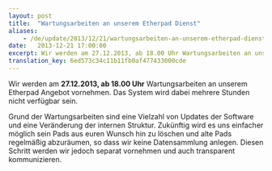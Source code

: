 ```yaml
---
layout: post
title:  "Wartungsarbeiten an unserem Etherpad Dienst"
aliases:
    - /de/update/2013/12/21/wartungsarbeiten-an-unserem-etherpad-dienst.html
date:   2013-12-21 17:00:00
excerpt: Wir werden am 27.12.2013, ab 18.00 Uhr Wartungsarbeiten an unserem Etherpad Dienst vornehmen. Das System wird dabei mehrere Stunden nicht verfügbar sein.
translation_key: 6ed573c34c11b11fb0af477433000cde
---
```


Wir werden am **27.12.2013, ab 18.00 Uhr** Wartungsarbeiten an unserem Etherpad Angebot vornehmen. Das System wird dabei mehrere Stunden nicht verfügbar sein.

Grund der Wartungsarbeiten sind eine Vielzahl von Updates der Software und eine Veränderung der internen Struktur. Zukünftig wird es uns einfacher möglich sein Pads aus euren Wunsch hin zu löschen und alte Pads regelmäßig abzuräumen, so dass wir keine Datensammlung anlegen. Diesen Schritt werden wir jedoch separat vornehmen und auch transparent kommunizieren.
